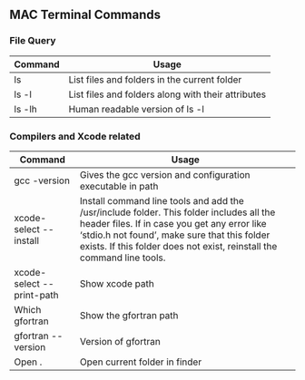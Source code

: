 MAC Terminal Commands
------------------

### File Query

| Command | Usage
|--|--|
| ls | List files and folders in the current folder
| ls -l | List files and folders along with their attributes
| ls -lh | Human readable version of ls -l 

### Compilers and Xcode related
| Command | Usage
|--|--|
| gcc -version | Gives the gcc version and configuration executable in path
| xcode-select --install | Install command line tools and add the /usr/include folder. This folder includes all the header files. If in case you get any error like ‘stdio.h not found’, make sure that this folder exists. If this folder does not exist, reinstall the command line tools.
| xcode-select --print-path | Show xcode path
| Which gfortran | Show the gfortran path
| gfortran --version | Version of gfortran
| Open . | Open current folder in finder
